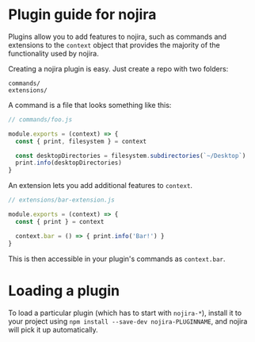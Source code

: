 # Plugin guide for nojira

Plugins allow you to add features to nojira, such as commands and
extensions to the `context` object that provides the majority of the functionality
used by nojira.

Creating a nojira plugin is easy. Just create a repo with two folders:

```
commands/
extensions/
```

A command is a file that looks something like this:

```js
// commands/foo.js

module.exports = (context) => {
  const { print, filesystem } = context

  const desktopDirectories = filesystem.subdirectories(`~/Desktop`)
  print.info(desktopDirectories)
}
```

An extension lets you add additional features to `context`.

```js
// extensions/bar-extension.js

module.exports = (context) => {
  const { print } = context

  context.bar = () => { print.info('Bar!') }
}
```

This is then accessible in your plugin's commands as `context.bar`.

# Loading a plugin

To load a particular plugin (which has to start with `nojira-*`),
install it to your project using `npm install --save-dev nojira-PLUGINNAME`,
and nojira will pick it up automatically.
